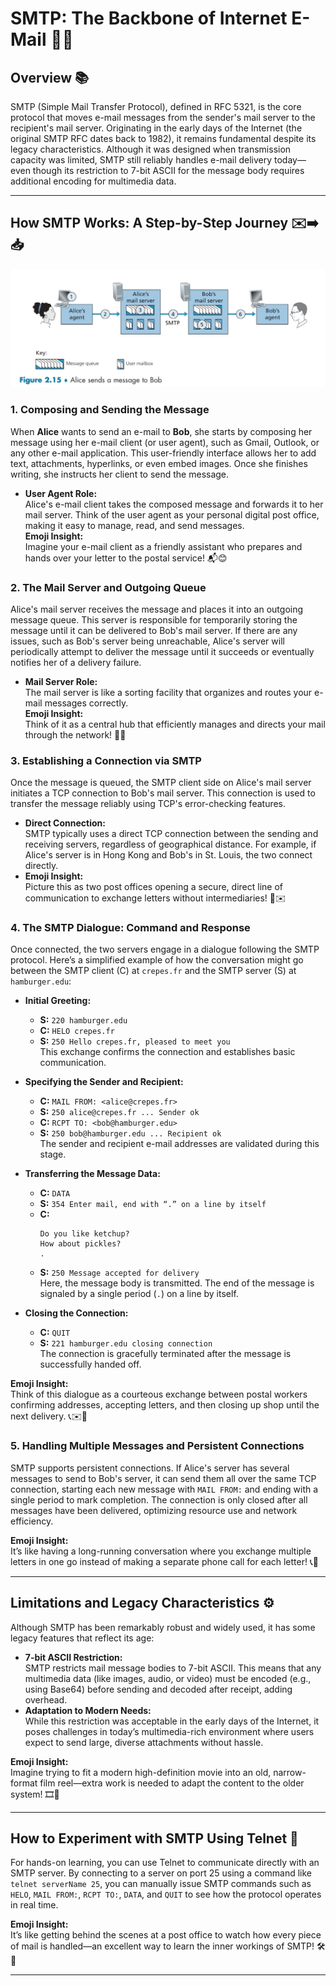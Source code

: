 # **SMTP: The Backbone of Internet E-Mail** 📧🚀

## Overview 📚  
SMTP (Simple Mail Transfer Protocol), defined in RFC 5321, is the core protocol that moves e-mail messages from the sender's mail server to the recipient's mail server. Originating in the early days of the Internet (the original SMTP RFC dates back to 1982), it remains fundamental despite its legacy characteristics. Although it was designed when transmission capacity was limited, SMTP still reliably handles e-mail delivery today—even though its restriction to 7-bit ASCII for the message body requires additional encoding for multimedia data.

---

## How SMTP Works: A Step-by-Step Journey ✉️➡️📥

<div align="center">
  <img src="./images/01.jpg" alt="" width="600px"/>
</div>

### 1. Composing and Sending the Message  
When **Alice** wants to send an e-mail to **Bob**, she starts by composing her message using her e-mail client (or user agent), such as Gmail, Outlook, or any other e-mail application. This user-friendly interface allows her to add text, attachments, hyperlinks, or even embed images. Once she finishes writing, she instructs her client to send the message.

- **User Agent Role:**  
  Alice's e-mail client takes the composed message and forwards it to her mail server. Think of the user agent as your personal digital post office, making it easy to manage, read, and send messages.  
  **Emoji Insight:**  
  Imagine your e-mail client as a friendly assistant who prepares and hands over your letter to the postal service! 📬😊

### 2. The Mail Server and Outgoing Queue  
Alice's mail server receives the message and places it into an outgoing message queue. This server is responsible for temporarily storing the message until it can be delivered to Bob's mail server. If there are any issues, such as Bob's server being unreachable, Alice's server will periodically attempt to deliver the message until it succeeds or eventually notifies her of a delivery failure.

- **Mail Server Role:**  
  The mail server is like a sorting facility that organizes and routes your e-mail messages correctly.  
  **Emoji Insight:**  
  Think of it as a central hub that efficiently manages and directs your mail through the network! 📮🔄

### 3. Establishing a Connection via SMTP  
Once the message is queued, the SMTP client side on Alice's mail server initiates a TCP connection to Bob's mail server. This connection is used to transfer the message reliably using TCP's error-checking features.

- **Direct Connection:**  
  SMTP typically uses a direct TCP connection between the sending and receiving servers, regardless of geographical distance. For example, if Alice's server is in Hong Kong and Bob's in St. Louis, the two connect directly.
- **Emoji Insight:**  
  Picture this as two post offices opening a secure, direct line of communication to exchange letters without intermediaries! 🔗✉️

### 4. The SMTP Dialogue: Command and Response  
Once connected, the two servers engage in a dialogue following the SMTP protocol. Here’s a simplified example of how the conversation might go between the SMTP client (C) at `crepes.fr` and the SMTP server (S) at `hamburger.edu`:

- **Initial Greeting:**  
  - **S:** `220 hamburger.edu`  
  - **C:** `HELO crepes.fr`  
  - **S:** `250 Hello crepes.fr, pleased to meet you`  
  This exchange confirms the connection and establishes basic communication.

- **Specifying the Sender and Recipient:**  
  - **C:** `MAIL FROM: <alice@crepes.fr>`  
  - **S:** `250 alice@crepes.fr ... Sender ok`  
  - **C:** `RCPT TO: <bob@hamburger.edu>`  
  - **S:** `250 bob@hamburger.edu ... Recipient ok`  
  The sender and recipient e-mail addresses are validated during this stage.

- **Transferring the Message Data:**  
  - **C:** `DATA`  
  - **S:** `354 Enter mail, end with “.” on a line by itself`  
  - **C:**  
    ```
    Do you like ketchup?
    How about pickles?
    .
    ```  
  - **S:** `250 Message accepted for delivery`  
  Here, the message body is transmitted. The end of the message is signaled by a single period (`.`) on a line by itself.

- **Closing the Connection:**  
  - **C:** `QUIT`  
  - **S:** `221 hamburger.edu closing connection`  
  The connection is gracefully terminated after the message is successfully handed off.

**Emoji Insight:**  
Think of this dialogue as a courteous exchange between postal workers confirming addresses, accepting letters, and then closing up shop until the next delivery. 📞✉️🤝

### 5. Handling Multiple Messages and Persistent Connections  
SMTP supports persistent connections. If Alice's server has several messages to send to Bob's server, it can send them all over the same TCP connection, starting each new message with `MAIL FROM:` and ending with a single period to mark completion. The connection is only closed after all messages have been delivered, optimizing resource use and network efficiency.

**Emoji Insight:**  
It’s like having a long-running conversation where you exchange multiple letters in one go instead of making a separate phone call for each letter! 📞💬

---

## Limitations and Legacy Characteristics ⚙️  
Although SMTP has been remarkably robust and widely used, it has some legacy features that reflect its age:
- **7-bit ASCII Restriction:**  
  SMTP restricts mail message bodies to 7-bit ASCII. This means that any multimedia data (like images, audio, or video) must be encoded (e.g., using Base64) before sending and decoded after receipt, adding overhead.
- **Adaptation to Modern Needs:**  
  While this restriction was acceptable in the early days of the Internet, it poses challenges in today’s multimedia-rich environment where users expect to send large, diverse attachments without hassle.

**Emoji Insight:**  
Imagine trying to fit a modern high-definition movie into an old, narrow-format film reel—extra work is needed to adapt the content to the older system! 🎞️🔄

---

## How to Experiment with SMTP Using Telnet 🔧  
For hands-on learning, you can use Telnet to communicate directly with an SMTP server. By connecting to a server on port 25 using a command like `telnet serverName 25`, you can manually issue SMTP commands such as `HELO`, `MAIL FROM:`, `RCPT TO:`, `DATA`, and `QUIT` to see how the protocol operates in real time.

**Emoji Insight:**  
It’s like getting behind the scenes at a post office to watch how every piece of mail is handled—an excellent way to learn the inner workings of SMTP! 🛠️📡

---